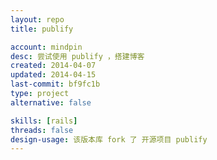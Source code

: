 ```yaml
---
layout: repo
title: publify

account: mindpin
desc: 尝试使用 publify ，搭建博客
created: 2014-04-07
updated: 2014-04-15
last-commit: bf9fc1b
type: project
alternative: false

skills: [rails]
threads: false
design-usage: 该版本库 fork 了 开源项目 publify
---
```

